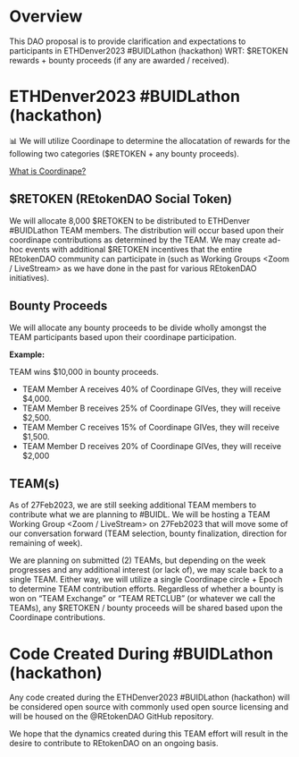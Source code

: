 # Overview

This DAO proposal is to provide clarification and expectations to participants in ETHDenver2023 #BUIDLathon (hackathon) WRT: $RETOKEN rewards + bounty proceeds (if any are awarded / received).

# ETHDenver2023 #BUIDLathon (hackathon)

📊 We will utilize Coordinape to determine the allocatation of rewards for the following two categories ($RETOKEN + any bounty proceeds).

[What is Coordinape?](https://www.notion.so/What-is-Coordinape-56a0411a71f748d699c2b01e58012165)

## $RETOKEN (REtokenDAO Social Token)

We will allocate 8,000 $RETOKEN to be distributed to ETHDenver #BUIDLathon TEAM members.  The distribution will occur based upon their coordinape contributions as determined by the TEAM.  We may create ad-hoc events with additional $RETOKEN incentives that the entire REtokenDAO community can participate in (such as Working Groups <Zoom / LiveStream> as we have done in the past for various REtokenDAO initiatives).

## Bounty Proceeds

We will allocate any bounty proceeds to be divide wholly amongst the TEAM participants based upon their coordinape participation.

**Example:**

TEAM wins $10,000 in bounty proceeds.

- TEAM Member A receives 40% of Coordinape GIVes, they will receive $4,000.
- TEAM Member B receives 25% of Coordinape GIVes, they will receive $2,500.
- TEAM Member C receives 15% of Coordinape GIVes, they will receive $1,500.
- TEAM Member D receives 20% of Coordinape GIVes, they will receive $2,000

## TEAM(s)

As of 27Feb2023, we are still seeking additional TEAM members to contribute what we are planning to #BUIDL.  We will be hosting a TEAM Working Group <Zoom / LiveStream> on 27Feb2023 that will move some of our conversation forward (TEAM selection, bounty finalization, direction for remaining of week).

We are planning on submitted (2) TEAMs, but depending on the week progresses and any additional interest (or lack of), we may scale back to a single TEAM.  Either way, we will utilize a single Coordinape circle + Epoch to determine TEAM contribution efforts.  Regardless of whether a bounty is won on “TEAM Exchange” or “TEAM RETCLUB” (or whatever we call the TEAMs), any $RETOKEN / bounty proceeds will be shared based upon the Coordinape contributions.

# Code Created During #BUIDLathon (hackathon)

Any code created during the ETHDenver2023 #BUIDLathon (hackathon) will be considered open source with commonly used open source licensing and will be housed on the @REtokenDAO GitHub repository.

We hope that the dynamics created during this TEAM effort will result in the desire to contribute to REtokenDAO on an ongoing basis.

